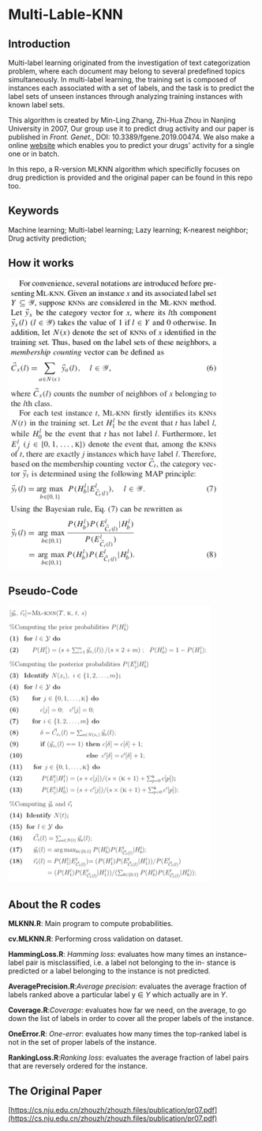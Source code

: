 # Multi-Lable-KNN

## Introduction

Multi-label learning originated from the investigation of text categorization problem, where each document may belong to several predefined topics simultaneously. In multi-label learning, the training set is composed of instances each associated with a set of labels, and the task is to predict the label sets of unseen instances through analyzing training instances with known label sets.  

This algorithm is created by Min-Ling Zhang, Zhi-Hua Zhou in Nanjing University in 2007, Our group use it to predict drug activity and our paper is published in *Front. Genet.*, DOI: 10.3389/fgene.2019.00474. We also make a online [website](http://zhanglab.hzau.edu.cn) which enables you to predict your drugs' activity for a single one or in batch.

In this repo, a R-version MLKNN algorithm which specificlly focuses on drug prediction is provided and the original paper  can be found in this repo too.

## Keywords

Machine learning; Multi-label learning; Lazy learning; K-nearest neighbor; Drug activity prediction;

## How it works

![How the algorithm works](png/MLKNN.png)

## Pseudo-Code

![pseudo code](png/code.png)

## About the R codes

**MLKNN.R**: Main program to compute probabilities.

**cv.MLKNN.R**: Performing cross validation on dataset.
   
**HammingLoss.R**: *Hamming loss*: evaluates how many times an instance– label pair is misclassified, i.e. a label not belonging to the in- stance is predicted or a label belonging to the instance is not predicted.    

**AveragePrecision.R**:*Average precision*: evaluates the average fraction of labels ranked above a particular label y ∈ *Y* which actually are in *Y*.   

**Coverage.R**:*Coverage*: evaluates how far we need, on the average, to go down the list of labels in order to cover all the proper labels of the instance.    

**OneError.R**: *One-error*: evaluates how many times the top-ranked label is not in the set of proper labels of the instance.     

**RankingLoss.R**:*Ranking loss*: evaluates the average fraction of label pairs that are reversely ordered for the instance.   


## The Original Paper

[https://cs.nju.edu.cn/zhouzh/zhouzh.files/publication/pr07.pdf](https://cs.nju.edu.cn/zhouzh/zhouzh.files/publication/pr07.pdf) 